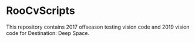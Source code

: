 # RooCvScripts

This repository contains 2017 offseason testing vision code and 2019 vision code for Destination: Deep Space.


